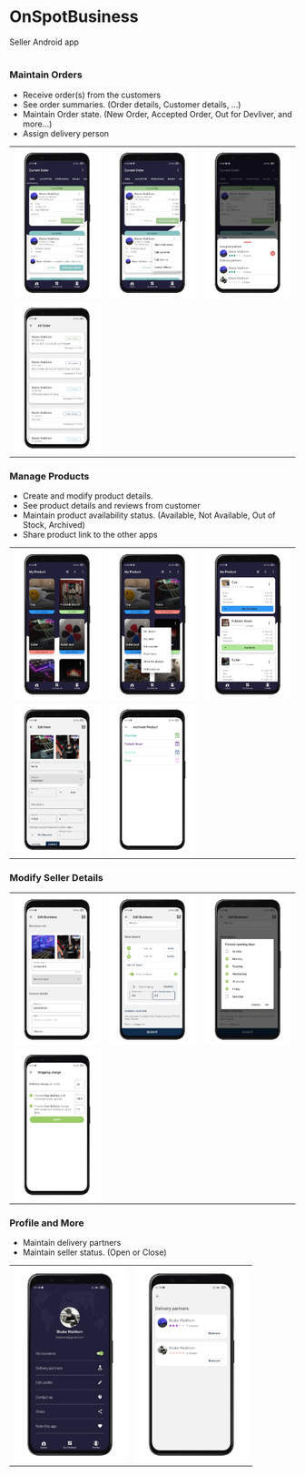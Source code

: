 # OnSpotBusiness

Seller Android app

#

### Maintain Orders
- Receive order(s) from the customers
- See order summaries. (Order details, Customer details, ...)
- Maintain Order state. (New Order, Accepted Order, Out for Devliver, and more...)
- Assign delivery person

<table>
    <tbody>
        <tr>
            <td><img src="app-images/current-order.jpeg?raw=true" alt="drawing" width="200"/></td>
            <td><img src="app-images/current-order-options.jpeg?raw=true" alt="drawing" width="200"/></td>
            <td><img src="app-images/assign-delivery.jpeg?raw=true" alt="drawing" width="200"/></td>
        </tr>
         <tr>
            <td><img src="app-images/all-orders.jpeg?raw=true" alt="drawing" width="200"/></td>
        </tr>
    </tbody>
</table>

### Manage Products
- Create and modify product details.
- See product details and reviews from customer
- Maintain product availability status. (Available, Not Available, Out of Stock, Archived)
- Share product link to the other apps 

<table>
    <tbody>
         <tr>
            <td><img src="app-images/products-grid.jpeg?raw=true" alt="drawing" width="200"/></td>
            <td><img src="app-images/products-grid-options.jpeg?raw=true" alt="drawing" width="200"/></td>
            <td><img src="app-images/products-list.jpeg?raw=true" alt="drawing" width="200"/></td>
        </tr>
        <tr>
            <td><img src="app-images/modify-product.jpeg?raw=true" alt="drawing" width="200"/></td>
            <td><img src="app-images/archived-products.jpeg?raw=true" alt="drawing" width="200"/></td>
        </tr>
    </tbody>
</table>

### Modify Seller Details

<table>
    <tbody>
        <tr>
            <td><img src="app-images/modify-business-top.jpeg?raw=true" alt="drawing" width="200"/></td>
            <td><img src="app-images/modify-business-bottom.jpeg?raw=true" alt="drawing" width="200"/></td>
            <td><img src="app-images/opening-day-selection.jpeg?raw=true" alt="drawing" width="200"/></td>
        </tr>
        <tr>
            <td><img src="app-images/shipping-charge.jpeg?raw=true" alt="drawing" width="200"/></td>
        </tr>
    </tbody>
</table>

### Profile and More

- Maintain delivery partners
- Maintain seller status. (Open or Close)

<table>
    <tbody>
        <tr>
            <td><img src="app-images/profile-navigation.jpeg?raw=true" alt="drawing" width="200"/></td>
            <td><img src="app-images/delivery-partner.jpeg?raw=true" alt="drawing" width="200"/></td>
        </tr>
    </tbody>
</table>
